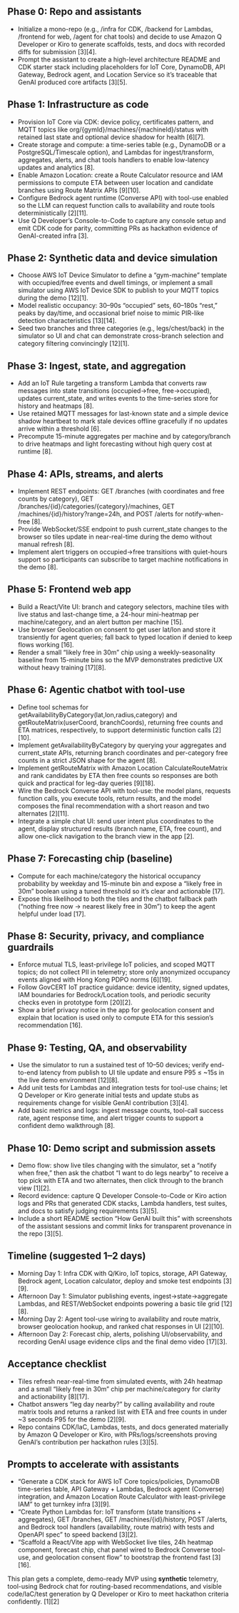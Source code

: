 ## Phase 0: Repo and assistants
- Initialize a mono-repo (e.g., /infra for CDK, /backend for Lambdas, /frontend for web, /agent for chat tools) and decide to use Amazon Q Developer or Kiro to generate scaffolds, tests, and docs with recorded diffs for submission [3][4].  
- Prompt the assistant to create a high-level architecture README and CDK starter stack including placeholders for IoT Core, DynamoDB, API Gateway, Bedrock agent, and Location Service so it’s traceable that GenAI produced core artifacts [3][5].  

## Phase 1: Infrastructure as code
- Provision IoT Core via CDK: device policy, certificates pattern, and MQTT topics like org/{gymId}/machines/{machineId}/status with retained last state and optional device shadow for health [6][7].  
- Create storage and compute: a time-series table (e.g., DynamoDB or a PostgreSQL/Timescale option), and Lambdas for ingest/transform, aggregates, alerts, and chat tools handlers to enable low-latency updates and analytics [8].  
- Enable Amazon Location: create a Route Calculator resource and IAM permissions to compute ETA between user location and candidate branches using Route Matrix APIs [9][10].  
- Configure Bedrock agent runtime (Converse API) with tool-use enabled so the LLM can request function calls to availability and route tools deterministically [2][11].  
- Use Q Developer’s Console-to-Code to capture any console setup and emit CDK code for parity, committing PRs as hackathon evidence of GenAI-created infra [3].  

## Phase 2: Synthetic data and device simulation
- Choose AWS IoT Device Simulator to define a “gym-machine” template with occupied/free events and dwell timings, or implement a small simulator using AWS IoT Device SDK to publish to your MQTT topics during the demo [12][1].  
- Model realistic occupancy: 30–90s “occupied” sets, 60–180s “rest,” peaks by day/time, and occasional brief noise to mimic PIR-like detection characteristics [13][14].  
- Seed two branches and three categories (e.g., legs/chest/back) in the simulator so UI and chat can demonstrate cross-branch selection and category filtering convincingly [12][1].  

## Phase 3: Ingest, state, and aggregation
- Add an IoT Rule targeting a transform Lambda that converts raw messages into state transitions (occupied→free, free→occupied), updates current_state, and writes events to the time-series store for history and heatmaps [8].  
- Use retained MQTT messages for last-known state and a simple device shadow heartbeat to mark stale devices offline gracefully if no updates arrive within a threshold [6].  
- Precompute 15-minute aggregates per machine and by category/branch to drive heatmaps and light forecasting without high query cost at runtime [8].  

## Phase 4: APIs, streams, and alerts
- Implement REST endpoints: GET /branches (with coordinates and free counts by category), GET /branches/{id}/categories/{category}/machines, GET /machines/{id}/history?range=24h, and POST /alerts for notify-when-free [8].  
- Provide WebSocket/SSE endpoint to push current_state changes to the browser so tiles update in near-real-time during the demo without manual refresh [8].  
- Implement alert triggers on occupied→free transitions with quiet-hours support so participants can subscribe to target machine notifications in the demo [8].  

## Phase 5: Frontend web app
- Build a React/Vite UI: branch and category selectors, machine tiles with live status and last-change time, a 24-hour mini-heatmap per machine/category, and an alert button per machine [15].  
- Use browser Geolocation on consent to get user lat/lon and store it transiently for agent queries; fall back to typed location if denied to keep flows working [16].  
- Render a small “likely free in 30m” chip using a weekly-seasonality baseline from 15-minute bins so the MVP demonstrates predictive UX without heavy training [17][8].  

## Phase 6: Agentic chatbot with tool-use
- Define tool schemas for getAvailabilityByCategory(lat,lon,radius,category) and getRouteMatrix(userCoord, branchCoords), returning free counts and ETA matrices, respectively, to support deterministic function calls [2][10].  
- Implement getAvailabilityByCategory by querying your aggregates and current_state APIs, returning branch coordinates and per-category free counts in a strict JSON shape for the agent [8].  
- Implement getRouteMatrix with Amazon Location CalculateRouteMatrix and rank candidates by ETA then free counts so responses are both quick and practical for leg-day queries [9][18].  
- Wire the Bedrock Converse API with tool-use: the model plans, requests function calls, you execute tools, return results, and the model composes the final recommendation with a short reason and two alternates [2][11].  
- Integrate a simple chat UI: send user intent plus coordinates to the agent, display structured results (branch name, ETA, free count), and allow one-click navigation to the branch view in the app [2].  

## Phase 7: Forecasting chip (baseline)
- Compute for each machine/category the historical occupancy probability by weekday and 15-minute bin and expose a “likely free in 30m” boolean using a tuned threshold so it’s clear and actionable [17].  
- Expose this likelihood to both the tiles and the chatbot fallback path (“nothing free now → nearest likely free in 30m”) to keep the agent helpful under load [17].  

## Phase 8: Security, privacy, and compliance guardrails
- Enforce mutual TLS, least-privilege IoT policies, and scoped MQTT topics; do not collect PII in telemetry; store only anonymized occupancy events aligned with Hong Kong PDPO norms [6][19].  
- Follow GovCERT IoT practice guidance: device identity, signed updates, IAM boundaries for Bedrock/Location tools, and periodic security checks even in prototype form [20][2].  
- Show a brief privacy notice in the app for geolocation consent and explain that location is used only to compute ETA for this session’s recommendation [16].  

## Phase 9: Testing, QA, and observability
- Use the simulator to run a sustained test of 10–50 devices; verify end-to-end latency from publish to UI tile update and ensure P95 ≤ ~15s in the live demo environment [12][8].  
- Add unit tests for Lambdas and integration tests for tool-use chains; let Q Developer or Kiro generate initial tests and update stubs as requirements change for visible GenAI contribution [3][4].  
- Add basic metrics and logs: ingest message counts, tool-call success rate, agent response time, and alert trigger counts to support a confident demo walkthrough [8].  

## Phase 10: Demo script and submission assets
- Demo flow: show live tiles changing with the simulator, set a “notify when free,” then ask the chatbot “I want to do legs nearby” to receive a top pick with ETA and two alternates, then click through to the branch view [1][2].  
- Record evidence: capture Q Developer Console-to-Code or Kiro action logs and PRs that generated CDK stacks, Lambda handlers, test suites, and docs to satisfy judging requirements [3][5].  
- Include a short README section “How GenAI built this” with screenshots of the assistant sessions and commit links for transparent provenance in the repo [3][5].  

## Timeline (suggested 1–2 days)
- Morning Day 1: Infra CDK with Q/Kiro, IoT topics, storage, API Gateway, Bedrock agent, Location calculator, deploy and smoke test endpoints [3][9].  
- Afternoon Day 1: Simulator publishing events, ingest→state→aggregate Lambdas, and REST/WebSocket endpoints powering a basic tile grid [12][8].  
- Morning Day 2: Agent tool-use wiring to availability and route matrix, browser geolocation hookup, and ranked chat responses in UI [2][10].  
- Afternoon Day 2: Forecast chip, alerts, polishing UI/observability, and recording GenAI usage evidence clips and the final demo video [17][3].  

## Acceptance checklist
- Tiles refresh near-real-time from simulated events, with 24h heatmap and a small “likely free in 30m” chip per machine/category for clarity and actionability [8][17].  
- Chatbot answers “leg day nearby?” by calling availability and route matrix tools and returns a ranked list with ETA and free counts in under ~3 seconds P95 for the demo [2][9].  
- Repo contains CDK/IaC, Lambdas, tests, and docs generated materially by Amazon Q Developer or Kiro, with PRs/logs/screenshots proving GenAI’s contribution per hackathon rules [3][5].  

## Prompts to accelerate with assistants
- “Generate a CDK stack for AWS IoT Core topics/policies, DynamoDB time-series table, API Gateway + Lambdas, Bedrock agent (Converse) integration, and Amazon Location Route Calculator with least-privilege IAM” to get turnkey infra [3][9].  
- “Create Python Lambdas for: IoT transform (state transitions + aggregates), GET /branches, GET /machines/{id}/history, POST /alerts, and Bedrock tool handlers (availability, route matrix) with tests and OpenAPI spec” to speed backend [3][2].  
- “Scaffold a React/Vite app with WebSocket live tiles, 24h heatmap component, forecast chip, chat panel wired to Bedrock Converse tool-use, and geolocation consent flow” to bootstrap the frontend fast [3][16].  

This plan gets a complete, demo-ready MVP using **synthetic** telemetry, tool-using Bedrock chat for routing-based recommendations, and visible code/IaC/test generation by Q Developer or Kiro to meet hackathon criteria confidently. [1][2]